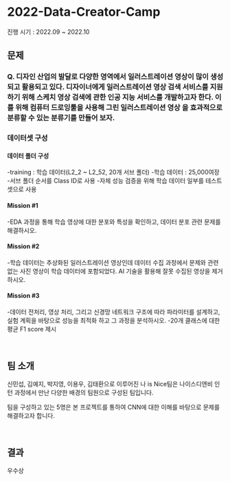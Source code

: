 # 2022-Data-Creator-Camp
진행 시기 : 2022.09 ~ 2022.10<br/> 

## 문제 
### Q. 디자인 산업의 발달로 다양한 영역에서 일러스트레이션 영상이 많이 생성되고 활용되고 있다. 디자이너에게 일러스트레이션 영상 검색 서비스를 지원하기 위해 스케치 영상 검색에 관한 인공 지능 서비스를 개발하고자 한다. 이를 위해 컴퓨터 드로잉툴을 사용해 그린 일러스트레이션 영상 을 효과적으로 분류할 수 있는 분류기를 만들어 보자.
### 데이터셋 구성
#### 데이터 폴더 구성
-training : 학습 데이터(L2_2 ~ L2_52, 20개 서브 폴더)
-학습 데이터 : 25,000여장
-서브 폴더 순서를 Class ID로 사용
-자체 성능 검증을 위해 학습 데이터 일부를 테스트 셋으로 사용
#### Mission #1
-EDA 과정을 통해 학습 영상에 대한 분포와 특성을 확인하고, 데이터 분포 관련 문제를 해결하시오.
#### Mission #2
-학습 데이터는 추상화된 일러스트레이션 영상인데 데이터 수집 과정에서 문제와 관련 없는
사진 영상이 학습 데이터에 포함되었다. AI 기술을 활용해 잘못 수집된 영상을 제거하시오.
#### Mission #3
-데이터 전처리, 영상 처리, 그리고 신경망 네트워크 구조에 따라 파라미터를 설계하고, 실험 계획을 바탕으로 성능을 최적화 하고 그 과정을 분석하시오.
-20개 클래스에 대한 평균 F1 score 제시

<br/>

## 팀 소개
신민섭, 김예지, 박지영, 이용우, 김태환으로 이루어진 나 is Nice팀은 나이스디앤비 인턴 과정에서 만난 다양한 배경의 팀원으로 구성된 팀입니다.

팀을 구성하고 있는 5명은 본 프로젝트를 통하여 CNN에 대한 이해를 바탕으로 문제를 해결하고자 합니다.

<br/>

## 결과
우수상 
